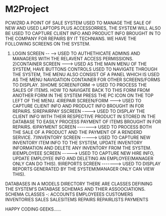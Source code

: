 # M2Project
PCWIZRD A POINT OF SALE SYSTEM USED TO MANAGE THE SALE OF NEW AND USED LAPTOPS PLUS ACCESSORRIES, THE SYSTEM WILL ALSO BE USED TO CAPTURE CLIENT INFO AND PRODUCT INFO
BROUGHT IN TO THE COMPANY FOR REPAIRS BY IT TECHNIANS.
WE HAVE THE FOLLOWING SCREENS ON THE SYSTEM.
1) LOGIN SCREEN  -- --> USED TO AUTHETHICATE ADMINS AND MANAGERS WITH THE RELAVENT ACCESS PERMISSIONS.
2)CONTAINER SCREEN ---> USED AS THE MAIN MENU OF THE SYSTEM, HAVE BUTTONS CONTROLS USED TO NAVIGATE THROUGH THE SYSTEM, THE MENU ALSO CONSIST OF A PANEL WHICH IS USED
                        AS THE MENU NAVIGATION CONTAINER FOR OTHER SCREENS/FORMS TO DISPLAY.
3)HOME SCREEN/FORM -> USED TO PROCESS THE SALES OF ITEMS. HOW TO NAVIGATE BACK TO THIS FORM FROM ANOTHER FORM IN THE SYSTEM PRESS THE PC ICON ON THE TOP LEFT OF THE MENU.
4)REPAIR SCREEN/FORM ---> USED TO CAPTURE CLIENT INFO AND PRODUCT INFO BROUGHT IN FOR REPAIRS.
5)REPAIRPAY SSCREEN ----> USED TO DISPLAY THE CLIENT INFO WITH THEIR RESPECTIVE PRODUCT IN STORED IN THE DATABASE TO EASILY PROCESS PAYMENT OF ITEMS BROUGHT IN FOR REPAIRS.
6)PAYMENT SCREEN -------> USED TO PROCESS BOTH THE SALE OF A PRODUCT AND THE PAYMENT OF A RENDERD SERVICE.
7)INVENTORY SCREEN -----> USED TO CAPTURE NEW INVENTORY ITEM INFO TO THE SYSTEM, UPDATE INVENTORY INFORMATION AND DELETE ANY INVENTORY FROM THE SYSTEM.
8)EMPLOYEEE SCREEN -----> USED TO CAPTURE NEW HIRE INFO, UPDATE EMPLOYEE INFO AND DELETING AN EMPLOYEE(MANAGER ONLY CAN DO THIS).
9)REPORTS SCREEN -------> USED TO DISPLAY REPORTS GENERATED BY THE SYSTEM(MANAGER ONLY CAN VIEW THIS).





DATABASES IN A MODELS DIRECTORY THERE ARE CLASSES DEFINING THE SYSTEM'S DATABASE SCHEMAS AND THIER ASSOOCIATIONS.
SCHEMA CLASSES -:
ACCOUNTS
EMPLOYEEES
CUSTOMERS
INVENTORIES
SALES
SALESITEMS
REPAIRS
REPAIRLISTS
PAYMENTS

HAPPY CODING GEEKS......
